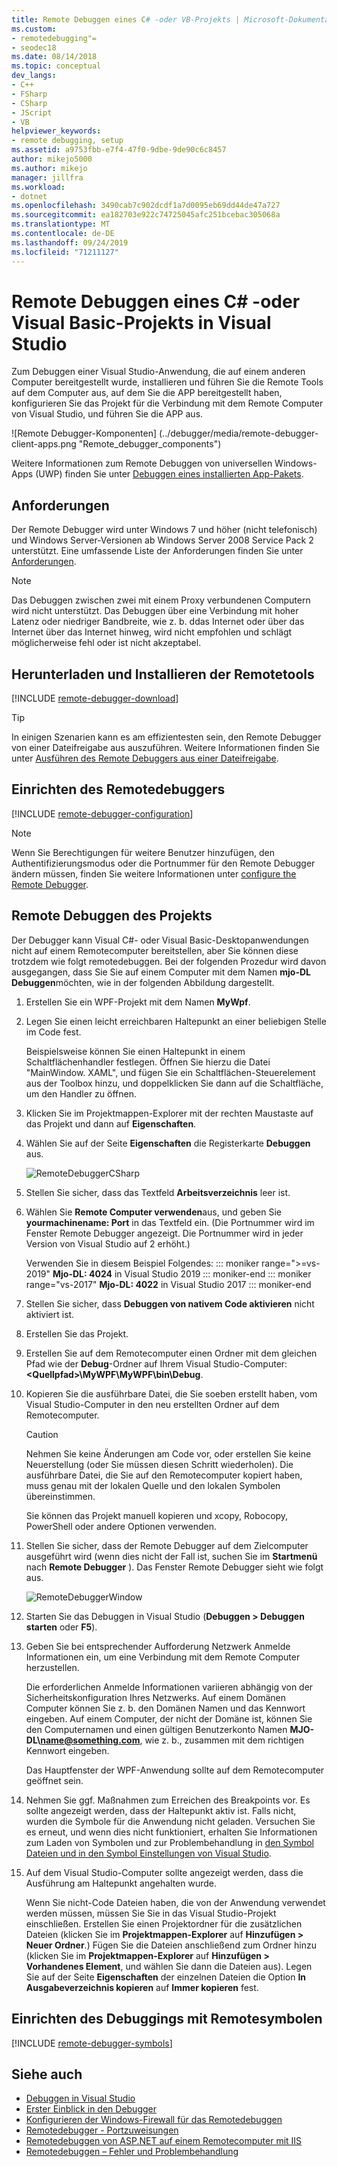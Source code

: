 ```yaml
---
title: Remote Debuggen eines C# -oder VB-Projekts | Microsoft-Dokumentation
ms.custom:
- remotedebugging"=
- seodec18
ms.date: 08/14/2018
ms.topic: conceptual
dev_langs:
- C++
- FSharp
- CSharp
- JScript
- VB
helpviewer_keywords:
- remote debugging, setup
ms.assetid: a9753fbb-e7f4-47f0-9dbe-9de90c6c8457
author: mikejo5000
ms.author: mikejo
manager: jillfra
ms.workload:
- dotnet
ms.openlocfilehash: 3490cab7c902dcdf1a7d0095eb69dd44de47a727
ms.sourcegitcommit: ea182703e922c74725045afc251bcebac305068a
ms.translationtype: MT
ms.contentlocale: de-DE
ms.lasthandoff: 09/24/2019
ms.locfileid: "71211127"
---
```

# <a name="remote-debugging-a-c-or-visual-basic-project-in-visual-studio"></a>Remote Debuggen eines C# -oder Visual Basic-Projekts in Visual Studio
Zum Debuggen einer Visual Studio-Anwendung, die auf einem anderen Computer bereitgestellt wurde, installieren und führen Sie die Remote Tools auf dem Computer aus, auf dem Sie die APP bereitgestellt haben, konfigurieren Sie das Projekt für die Verbindung mit dem Remote Computer von Visual Studio, und führen Sie die APP aus.

![Remote Debugger-Komponenten] (../debugger/media/remote-debugger-client-apps.png "Remote_debugger_components")

Weitere Informationen zum Remote Debuggen von universellen Windows-Apps (UWP) finden Sie unter [Debuggen eines installierten App-Pakets](debug-installed-app-package.md).

## <a name="requirements"></a>Anforderungen

Der Remote Debugger wird unter Windows 7 und höher (nicht telefonisch) und Windows Server-Versionen ab Windows Server 2008 Service Pack 2 unterstützt. Eine umfassende Liste der Anforderungen finden Sie unter [Anforderungen](../debugger/remote-debugging.md#requirements_msvsmon).

> [!NOTE]
> Das Debuggen zwischen zwei mit einem Proxy verbundenen Computern wird nicht unterstützt. Das Debuggen über eine Verbindung mit hoher Latenz oder niedriger Bandbreite, wie z. b. ddas Internet oder über das Internet über das Internet hinweg, wird nicht empfohlen und schlägt möglicherweise fehl oder ist nicht akzeptabel.

## <a name="download-and-install-the-remote-tools"></a>Herunterladen und Installieren der Remotetools

[!INCLUDE [remote-debugger-download](../debugger/includes/remote-debugger-download.md)]

> [!TIP]
> In einigen Szenarien kann es am effizientesten sein, den Remote Debugger von einer Dateifreigabe aus auszuführen. Weitere Informationen finden Sie unter [Ausführen des Remote Debuggers aus einer Dateifreigabe](../debugger/remote-debugging.md#fileshare_msvsmon).

## <a name="BKMK_setup"></a> Einrichten des Remotedebuggers

[!INCLUDE [remote-debugger-configuration](../debugger/includes/remote-debugger-configuration.md)]

> [!NOTE]
> Wenn Sie Berechtigungen für weitere Benutzer hinzufügen, den Authentifizierungsmodus oder die Portnummer für den Remote Debugger ändern müssen, finden Sie weitere Informationen unter [configure the Remote Debugger](../debugger/remote-debugging.md#configure_msvsmon).

## <a name="remote_csharp"></a>Remote Debuggen des Projekts
Der Debugger kann Visual C#- oder Visual Basic-Desktopanwendungen nicht auf einem Remotecomputer bereitstellen, aber Sie können diese trotzdem wie folgt remotedebuggen. Bei der folgenden Prozedur wird davon ausgegangen, dass Sie Sie auf einem Computer mit dem Namen **mjo-DL Debuggen**möchten, wie in der folgenden Abbildung dargestellt.

1. Erstellen Sie ein WPF-Projekt mit dem Namen **MyWpf**.

2. Legen Sie einen leicht erreichbaren Haltepunkt an einer beliebigen Stelle im Code fest.

    Beispielsweise können Sie einen Haltepunkt in einem Schaltflächenhandler festlegen. Öffnen Sie hierzu die Datei "MainWindow. XAML", und fügen Sie ein Schaltflächen-Steuerelement aus der Toolbox hinzu, und doppelklicken Sie dann auf die Schaltfläche, um den Handler zu öffnen.

3. Klicken Sie im Projektmappen-Explorer mit der rechten Maustaste auf das Projekt und dann auf **Eigenschaften**.

4. Wählen Sie auf der Seite **Eigenschaften** die Registerkarte **Debuggen** aus.

    ![RemoteDebuggerCSharp](../debugger/media/remotedebuggercsharp.png "RemoteDebuggerCSharp")

5. Stellen Sie sicher, dass das Textfeld **Arbeitsverzeichnis** leer ist.

6. Wählen Sie **Remote Computer verwenden**aus, und geben Sie **yourmachinename: Port** in das Textfeld ein. (Die Portnummer wird im Fenster Remote Debugger angezeigt. Die Portnummer wird in jeder Version von Visual Studio auf 2 erhöht.)

    Verwenden Sie in diesem Beispiel Folgendes:
    ::: moniker range=">=vs-2019"
    **Mjo-DL: 4024** in Visual Studio 2019
    ::: moniker-end
    ::: moniker range="vs-2017"
    **Mjo-DL: 4022** in Visual Studio 2017
    ::: moniker-end

7. Stellen Sie sicher, dass **Debuggen von nativem Code aktivieren** nicht aktiviert ist.

8. Erstellen Sie das Projekt.

9. Erstellen Sie auf dem Remotecomputer einen Ordner mit dem gleichen Pfad wie der **Debug**-Ordner auf Ihrem Visual Studio-Computer: **\<Quellpfad>\MyWPF\MyWPF\bin\Debug**.

10. Kopieren Sie die ausführbare Datei, die Sie soeben erstellt haben, vom Visual Studio-Computer in den neu erstellten Ordner auf dem Remotecomputer.

    > [!CAUTION]
    > Nehmen Sie keine Änderungen am Code vor, oder erstellen Sie keine Neuerstellung (oder Sie müssen diesen Schritt wiederholen). Die ausführbare Datei, die Sie auf den Remotecomputer kopiert haben, muss genau mit der lokalen Quelle und den lokalen Symbolen übereinstimmen.

    Sie können das Projekt manuell kopieren und xcopy, Robocopy, PowerShell oder andere Optionen verwenden.

11. Stellen Sie sicher, dass der Remote Debugger auf dem Zielcomputer ausgeführt wird (wenn dies nicht der Fall ist, suchen Sie im **Startmenü** nach **Remote Debugger** ). Das Fenster Remote Debugger sieht wie folgt aus.

     ![RemoteDebuggerWindow](../debugger/media/remotedebuggerwindow.png "RemoteDebuggerWindow")

12. Starten Sie das Debuggen in Visual Studio (**Debuggen > Debuggen starten** oder **F5**).

13. Geben Sie bei entsprechender Aufforderung Netzwerk Anmelde Informationen ein, um eine Verbindung mit dem Remote Computer herzustellen.

     Die erforderlichen Anmelde Informationen variieren abhängig von der Sicherheitskonfiguration Ihres Netzwerks. Auf einem Domänen Computer können Sie z. b. den Domänen Namen und das Kennwort eingeben. Auf einem Computer, der nicht der Domäne ist, können Sie den Computernamen und einen gültigen Benutzerkonto Namen <strong>MJO-DL\name@something.com</strong>, wie z. b., zusammen mit dem richtigen Kennwort eingeben.

     Das Hauptfenster der WPF-Anwendung sollte auf dem Remotecomputer geöffnet sein.

14. Nehmen Sie ggf. Maßnahmen zum Erreichen des Breakpoints vor. Es sollte angezeigt werden, dass der Haltepunkt aktiv ist. Falls nicht, wurden die Symbole für die Anwendung nicht geladen. Versuchen Sie es erneut, und wenn dies nicht funktioniert, erhalten Sie Informationen zum Laden von Symbolen und zur Problembehandlung in [den Symbol Dateien und in den Symbol Einstellungen von Visual Studio](https://devblogs.microsoft.com/devops/understanding-symbol-files-and-visual-studios-symbol-settings/).

15. Auf dem Visual Studio-Computer sollte angezeigt werden, dass die Ausführung am Haltepunkt angehalten wurde.

    Wenn Sie nicht-Code Dateien haben, die von der Anwendung verwendet werden müssen, müssen Sie Sie in das Visual Studio-Projekt einschließen. Erstellen Sie einen Projektordner für die zusätzlichen Dateien (klicken Sie im **Projektmappen-Explorer** auf **Hinzufügen > Neuer Ordner**.) Fügen Sie die Dateien anschließend zum Ordner hinzu (klicken Sie im **Projektmappen-Explorer** auf **Hinzufügen > Vorhandenes Element**, und wählen Sie dann die Dateien aus). Legen Sie auf der Seite **Eigenschaften** der einzelnen Dateien die Option **In Ausgabeverzeichnis kopieren** auf **Immer kopieren** fest.

## <a name="set-up-debugging-with-remote-symbols"></a>Einrichten des Debuggings mit Remotesymbolen

[!INCLUDE [remote-debugger-symbols](../debugger/includes/remote-debugger-symbols.md)]

## <a name="see-also"></a>Siehe auch
- [Debuggen in Visual Studio](../debugger/index.yml)
- [Erster Einblick in den Debugger](../debugger/debugger-feature-tour.md)
- [Konfigurieren der Windows-Firewall für das Remotedebuggen](../debugger/configure-the-windows-firewall-for-remote-debugging.md)
- [Remotedebugger - Portzuweisungen](../debugger/remote-debugger-port-assignments.md)
- [Remotedebuggen von ASP.NET auf einem Remotecomputer mit IIS](../debugger/remote-debugging-aspnet-on-a-remote-iis-computer.md)
- [Remotedebuggen – Fehler und Problembehandlung](../debugger/remote-debugging-errors-and-troubleshooting.md)
